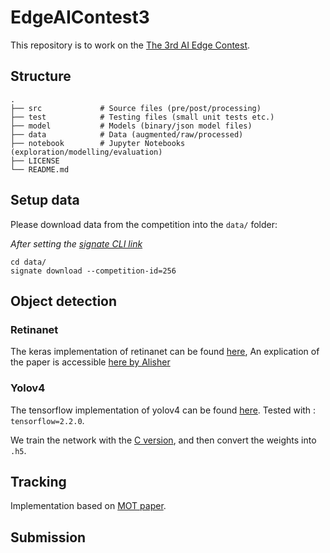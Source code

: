 # EdgeAIContest3
This repository is to work on the [The 3rd AI Edge Contest](https://signate.jp/competitions/256).

## Structure
    .
    ├── src             # Source files (pre/post/processing)
    ├── test            # Testing files (small unit tests etc.)
    ├── model           # Models (binary/json model files)
    ├── data            # Data (augmented/raw/processed)
    ├── notebook        # Jupyter Notebooks (exploration/modelling/evaluation)
    ├── LICENSE         
    └── README.md       

## Setup data
Please download data from the competition into the ```data/``` folder:

*After setting the [signate CLI link](https://pypi.org/project/signate/)*
```
cd data/
signate download --competition-id=256
```

## Object detection

### Retinanet
The keras implementation of retinanet can be found [here](https://github.com/fizyr/keras-retinanet), An explication of the paper is accessible [here by Alisher](https://github.com/alisher0717/machine-learning-notes/blob/master/object-detection-papers/RetinaNet.pdf)

### Yolov4

The tensorflow implementation of yolov4 can be found [here](https://github.com/sicara/tf2-yolov4).
Tested with : ```tensorflow=2.2.0```.

We train the network with the [C version](https://github.com/AlexeyAB/darknet#how-to-train-to-detect-your-custom-objects),
and then convert the weights into ```.h5```.

## Tracking
Implementation based on [MOT paper](https://paperswithcode.com/paper/a-simple-baseline-for-multi-object-tracking).


## Submission